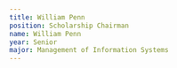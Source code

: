 ```yaml
---
title: William Penn
position: Scholarship Chairman
name: William Penn
year: Senior
major: Management of Information Systems
---
```

